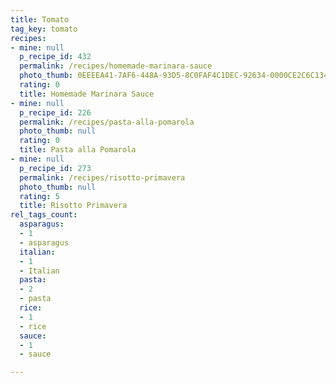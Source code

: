 ```yaml
---
title: Tomato
tag_key: tomato
recipes:
- mine: null
  p_recipe_id: 432
  permalink: /recipes/homemade-marinara-sauce
  photo_thumb: 0EEEEA41-7AF6-448A-93D5-8C0FAF4C1DEC-92634-0000CE2C6C134343.jpg
  rating: 0
  title: Homemade Marinara Sauce
- mine: null
  p_recipe_id: 226
  permalink: /recipes/pasta-alla-pomarola
  photo_thumb: null
  rating: 0
  title: Pasta alla Pomarola
- mine: null
  p_recipe_id: 273
  permalink: /recipes/risotto-primavera
  photo_thumb: null
  rating: 5
  title: Risotto Primavera
rel_tags_count:
  asparagus:
  - 1
  - asparagus
  italian:
  - 1
  - Italian
  pasta:
  - 2
  - pasta
  rice:
  - 1
  - rice
  sauce:
  - 1
  - sauce

---
```

